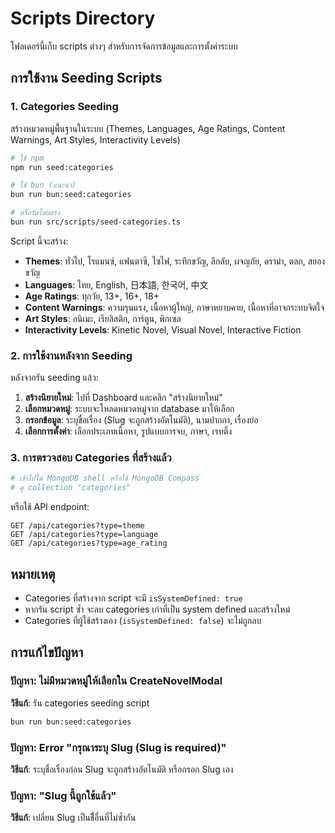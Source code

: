 # Scripts Directory

โฟลเดอร์นี้เก็บ scripts ต่างๆ สำหรับการจัดการข้อมูลและการตั้งค่าระบบ

## การใช้งาน Seeding Scripts

### 1. Categories Seeding

สร้างหมวดหมู่พื้นฐานในระบบ (Themes, Languages, Age Ratings, Content Warnings, Art Styles, Interactivity Levels)

```bash
# ใช้ npm
npm run seed:categories

# ใช้ bun (แนะนำ)
bun run bun:seed:categories

# หรือรันโดยตรง
bun run src/scripts/seed-categories.ts
```

Script นี้จะสร้าง:
- **Themes**: ทั่วไป, โรแมนซ์, แฟนตาซี, ไซไฟ, ระทึกขวัญ, ลึกลับ, ผจญภัย, ดราม่า, ตลก, สยองขวัญ
- **Languages**: ไทย, English, 日本語, 한국어, 中文
- **Age Ratings**: ทุกวัย, 13+, 16+, 18+
- **Content Warnings**: ความรุนแรง, เนื้อหาผู้ใหญ่, ภาษาหยาบคาย, เนื้อหาที่อาจกระทบจิตใจ
- **Art Styles**: อนิเมะ, เรียลิสติก, การ์ตูน, พิกเซล
- **Interactivity Levels**: Kinetic Novel, Visual Novel, Interactive Fiction

### 2. การใช้งานหลังจาก Seeding

หลังจากรัน seeding แล้ว:

1. **สร้างนิยายใหม่**: ไปที่ Dashboard และคลิก "สร้างนิยายใหม่"
2. **เลือกหมวดหมู่**: ระบบจะโหลดหมวดหมู่จาก database มาให้เลือก
3. **กรอกข้อมูล**: ระบุชื่อเรื่อง (Slug จะถูกสร้างอัตโนมัติ), นามปากกา, เรื่องย่อ
4. **เลือกการตั้งค่า**: เลือกประเภทเนื้อหา, รูปแบบการจบ, ภาษา, เรทติ้ง

### 3. การตรวจสอบ Categories ที่สร้างแล้ว

```bash
# เข้าไปใน MongoDB shell หรือใช้ MongoDB Compass
# ดู collection "categories"
```

หรือใช้ API endpoint:
```
GET /api/categories?type=theme
GET /api/categories?type=language  
GET /api/categories?type=age_rating
```

## หมายเหตุ

- Categories ที่สร้างจาก script จะมี `isSystemDefined: true`
- หากรัน script ซ้ำ จะลบ categories เก่าที่เป็น system defined และสร้างใหม่
- Categories ที่ผู้ใช้สร้างเอง (`isSystemDefined: false`) จะไม่ถูกลบ

## การแก้ไขปัญหา

### ปัญหา: ไม่มีหมวดหมู่ให้เลือกใน CreateNovelModal

**วิธีแก้**: รัน categories seeding script

```bash
bun run bun:seed:categories
```

### ปัญหา: Error "กรุณาระบุ Slug (Slug is required)"

**วิธีแก้**: ระบุชื่อเรื่องก่อน Slug จะถูกสร้างอัตโนมัติ หรือกรอก Slug เอง

### ปัญหา: "Slug นี้ถูกใช้แล้ว"

**วิธีแก้**: เปลี่ยน Slug เป็นชื่ือื่นที่ไม่ซ้ำกัน
